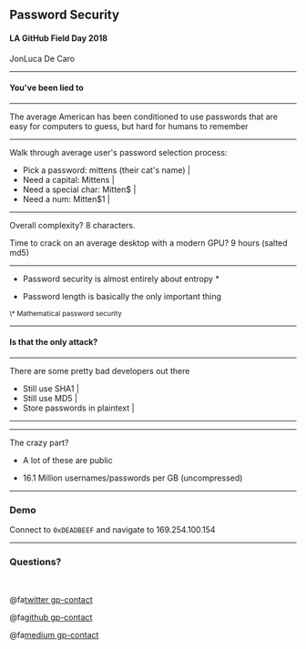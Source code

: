 ## Password Security

#### LA GitHub Field Day 2018

JonLuca De Caro

---

#### You've been lied to

---

The average American has been conditioned to use passwords that are easy for computers to guess, but hard for humans to remember

---

Walk through average user's password selection process: 

- Pick a password: mittens (their cat's name) |
- Need a capital: Mittens |
- Need a special char: Mitten$ |
- Need a num: Mitten$1 |

---

Overall complexity? 8 characters. 

Time to crack on an average desktop with a modern GPU? 9 hours (salted md5)

---

* Password security is almost entirely about entropy \*

* Password length is basically the only important thing


<p style="font-size: 12px">\* Mathematical password security</p>

---

#### Is that the only attack?
---

There are some pretty bad developers out there

- Still use SHA1 |
- Still use MD5 |
- Store passwords in plaintext |

--- 

---

The crazy part?

- A lot of these are public

- 16.1 Million usernames/passwords per GB (uncompressed)

---

### Demo

Connect to `0xDEADBEEF` and navigate to 169.254.100.154


---

### Questions?

<br>

@fa[twitter gp-contact](@jonlucadecaro)

@fa[github gp-contact](jonluca)

@fa[medium gp-contact](@jonluca)